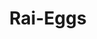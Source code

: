 ---
title: Rai-Eggs
layout: deck
era: RS-PK
description: Funny Rats and Trees
in_progress: true
links:
  - href: https://holonresearchtower.com/decks?identifier=raieggs
    title: Holon Research Tower
cards:
  pokemon:
    - name: Exeggcute
      set: HP
      number: 65
      quantity: 4
      missing_count: 2
    - name: Exeggutor
      set: HP
      number: 41
      quantity: 4
      missing_count: 1
    - name: Pikachu
      set: HP
      number: 79
      quantity: 4
      missing_count: 4
    - name: Raichu
      set: HP
      number: 15
      quantity: 4
      missing_count: 4
    - name: Holon's Magnemite
      set: DS
      number: 70
      quantity: 2
      missing_count: 2
    - name: Holon's Castform
      set: HP
      number: 44
      quantity: 2
      missing_count: 1
  trainers:
    - name: Prof. Oak's Research
      set: RG
      number: 98
      quantity: 4
    - name: Holon Mentor
      set: DF
      number: 75
      quantity: 4
      missing_count: 3
    - name: Steven's Advice
      set: PK
      number: 83
      quantity: 4
    - name: Holon Adventurer
      set: HP
      number: 85
      quantity: 1
    - name: Holon Researcher
      set: DS
      number: 95
      quantity: 1
    - name: Holon Scientist
      set: DS
      number: 97
      quantity: 1
    - name: Energy Removal 2
      set: PK
      number: 74
      quantity: 4
    - name: Holon Transceiver
      set: DS
      number: 98
      quantity: 4
      missing_count: 4
    - name: Pokémon Retriever
      set: TRR
      number: 84
      quantity: 4
    - name: Cursed Stone
      set: LM
      number: 72
      quantity: 3
      missing_count: 2
    - name: Desert Ruins
      set: HL
      number: 88
      quantity: 2
      missing_count: 2
  energy:
    - name: Double Rainbow Energy
      set: CG
      number: 88
      quantity: 4
      missing_count: 4
    - name: Scramble Energy
      set: DF
      number: 89
      quantity: 4
---